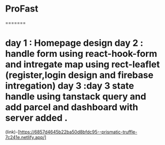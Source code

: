 # ProFast

======= 

day 1 : Homepage design
day 2 : handle form using react-hook-form and intregate map using rect-leaflet (register,login design and firebase intregation)
day 3 :day 3 state handle using tanstack query and add parcel and dashboard with server    added .
=======

(link)-[https://6857d4645b22ba50d8bfdc95--prismatic-truffle-7c241e.netlify.app/]




